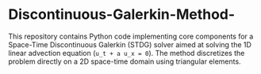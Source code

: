 # Discontinuous-Galerkin-Method-
This repository contains Python code implementing core components for a Space-Time Discontinuous Galerkin (STDG) solver aimed at solving the 1D linear advection equation (`u_t + a u_x = 0`). The method discretizes the problem directly on a 2D space-time domain using triangular elements.
